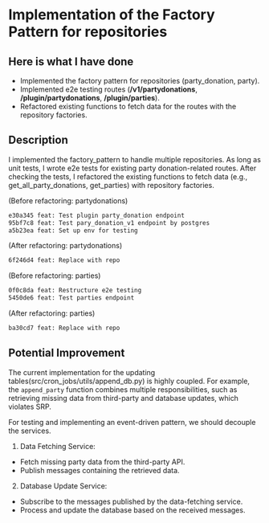 # Implementation of the Factory Pattern for repositories

## Here is what I have done

- Implemented the factory pattern for repositories (party_donation, party).
- Implemented e2e testing routes (**/v1/partydonations**, **/plugin/partydonations**, **/plugin/parties**).
- Refactored existing functions to fetch data for the routes with the repository factories.

## Description

I implemented the factory_pattern to handle multiple repositories. As long as unit tests, I wrote e2e tests for existing party donation-related routes. After checking the tests, I refactored the existing functions to fetch data (e.g., get_all_party_donations, get_parties) with repository factories.

(Before refactoring: partydonations)

```bash
e30a345 feat: Test plugin party_donation endpoint
95bf7c8 feat: Test pary_donation_v1 endpoint by postgres
a5b23ea feat: Set up env for testing
```

(After refactoring: partydonations)

```bash
6f246d4 feat: Replace with repo
```

(Before refactoring: parties)

```bash
0f0c8da feat: Restructure e2e testing
5450de6 feat: Test parties endpoint
```

(After refactoring: parties)

```bash
ba30cd7 feat: Replace with repo
```

## Potential Improvement

The current implementation for the updating tables(src/cron_jobs/utils/append_db.py) is highly coupled. For example, the `append_party` function combines multiple responsibilities, such as retrieving missing data from third-party and database updates, which violates SRP.

For testing and implementing an event-driven pattern, we should decouple the services.

1. Data Fetching Service:

- Fetch missing party data from the third-party API.
- Publish messages containing the retrieved data.

2. Database Update Service:

- Subscribe to the messages published by the data-fetching service.
- Process and update the database based on the received messages.
